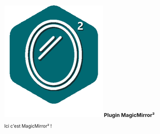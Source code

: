 ### ![Présentation](fr_FR/plugin_magicmirror2/magicmirror2_icon.png) Plugin MagicMirror²


Ici c'est MagicMirror² !